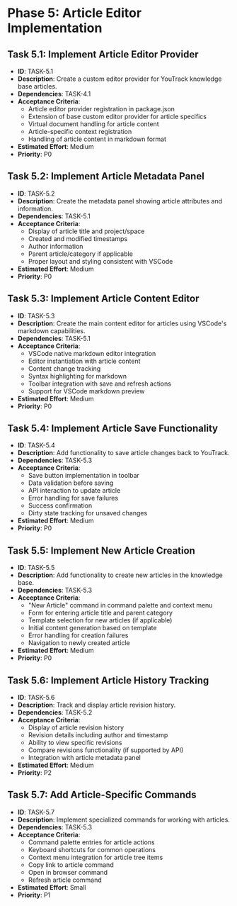# Phase 5: Article Editor Implementation

## Task 5.1: Implement Article Editor Provider
- **ID**: TASK-5.1
- **Description**: Create a custom editor provider for YouTrack knowledge base articles.
- **Dependencies**: TASK-4.1
- **Acceptance Criteria**:
  - Article editor provider registration in package.json
  - Extension of base custom editor provider for article specifics
  - Virtual document handling for article content
  - Article-specific context registration
  - Handling of article content in markdown format
- **Estimated Effort**: Medium
- **Priority**: P0

## Task 5.2: Implement Article Metadata Panel
- **ID**: TASK-5.2
- **Description**: Create the metadata panel showing article attributes and information.
- **Dependencies**: TASK-5.1
- **Acceptance Criteria**:
  - Display of article title and project/space
  - Created and modified timestamps
  - Author information
  - Parent article/category if applicable
  - Proper layout and styling consistent with VSCode
- **Estimated Effort**: Medium
- **Priority**: P0

## Task 5.3: Implement Article Content Editor
- **ID**: TASK-5.3
- **Description**: Create the main content editor for articles using VSCode's markdown capabilities.
- **Dependencies**: TASK-5.1
- **Acceptance Criteria**:
  - VSCode native markdown editor integration
  - Editor instantiation with article content
  - Content change tracking
  - Syntax highlighting for markdown
  - Toolbar integration with save and refresh actions
  - Support for VSCode markdown preview
- **Estimated Effort**: Medium
- **Priority**: P0

## Task 5.4: Implement Article Save Functionality
- **ID**: TASK-5.4
- **Description**: Add functionality to save article changes back to YouTrack.
- **Dependencies**: TASK-5.3
- **Acceptance Criteria**:
  - Save button implementation in toolbar
  - Data validation before saving
  - API interaction to update article
  - Error handling for save failures
  - Success confirmation
  - Dirty state tracking for unsaved changes
- **Estimated Effort**: Medium
- **Priority**: P0

## Task 5.5: Implement New Article Creation
- **ID**: TASK-5.5
- **Description**: Add functionality to create new articles in the knowledge base.
- **Dependencies**: TASK-5.3
- **Acceptance Criteria**:
  - "New Article" command in command palette and context menu
  - Form for entering article title and parent category
  - Template selection for new articles (if applicable)
  - Initial content generation based on template
  - Error handling for creation failures
  - Navigation to newly created article
- **Estimated Effort**: Medium
- **Priority**: P0

## Task 5.6: Implement Article History Tracking
- **ID**: TASK-5.6
- **Description**: Track and display article revision history.
- **Dependencies**: TASK-5.2
- **Acceptance Criteria**:
  - Display of article revision history
  - Revision details including author and timestamp
  - Ability to view specific revisions
  - Compare revisions functionality (if supported by API)
  - Integration with article metadata panel
- **Estimated Effort**: Medium
- **Priority**: P2

## Task 5.7: Add Article-Specific Commands
- **ID**: TASK-5.7
- **Description**: Implement specialized commands for working with articles.
- **Dependencies**: TASK-5.3
- **Acceptance Criteria**:
  - Command palette entries for article actions
  - Keyboard shortcuts for common operations
  - Context menu integration for article tree items
  - Copy link to article command
  - Open in browser command
  - Refresh article command
- **Estimated Effort**: Small
- **Priority**: P1
